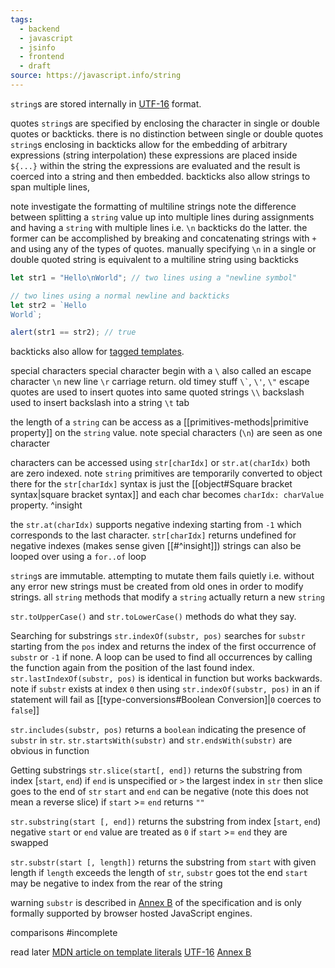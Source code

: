 ```yaml
---
tags:
  - backend
  - javascript
  - jsinfo
  - frontend
  - draft
source: https://javascript.info/string
---
```

`string`s are stored internally in [UTF-16](https://en.wikipedia.org/wiki/UTF-16) format.

quotes
`string`s are specified by enclosing the character in single or double quotes or backticks.
there is no distinction between single or double quotes
`string`s enclosing in backticks allow for the embedding of arbitrary expressions (string interpolation)
these expressions are placed inside `${...}` within the string
the expressions are evaluated and the result is coerced into a string and then embedded.
backticks also allow strings to span multiple lines, 

note investigate the formatting of multiline strings
note the difference between splitting a `string` value up into multiple lines during assignments and having a `string` with multiple lines i.e. `\n` 
backticks do the latter. the former can be accomplished by breaking and concatenating strings with `+` and using any of the types of quotes.
manually specifying `\n` in a single or double quoted string is equivalent to a multiline string using backticks 

```javascript
let str1 = "Hello\nWorld"; // two lines using a "newline symbol"

// two lines using a normal newline and backticks
let str2 = `Hello
World`;

alert(str1 == str2); // true
```

backticks also allow for [tagged templates](https://developer.mozilla.org/en-US/docs/Web/JavaScript/Reference/Template_literals#tagged_templates).

special characters 
special character begin with a `\` also called an escape character 
`\n` new line 
`\r` carriage return. old timey stuff
`` \` ``, `\'`,  `\"` escape quotes are used to insert quotes into same quoted strings
`\\` backslash used to insert backslash into a string
`\t` tab

the length of a `string` can be access as a [[primitives-methods|primitive property]] on the `string` value.
note special characters (`\n`) are seen as one character 

characters can be accessed using `str[charIdx]` or `str.at(charIdx)` both are zero indexed.
note `string` primitives are temporarily converted to object there for the `str[charIdx]` syntax is just the [[object#Square bracket syntax|square bracket syntax]] and each char becomes `charIdx: charValue` property. ^insight

the `str.at(charIdx)` supports negative indexing starting from `-1` which corresponds to the last character.
`str[charIdx]` returns undefined for negative indexes (makes sense given [[#^insight]])
strings can also be looped over using a `for..of` loop

`string`s are immutable. attempting to mutate them fails quietly i.e. without any error
new strings must be created from old ones in order to modify strings.
all `string` methods that modify a `string` actually return a new `string`

`str.toUpperCase()` and `str.toLowerCase()` methods do what they say.

Searching for substrings
`str.indexOf(substr, pos)` searches for `substr` starting from the `pos` index and returns the index of the first occurrence of `substr` or `-1` if none. 
A loop can be used to find all occurrences by calling the function again from the position of the last found index.
`str.lastIndexOf(substr, pos)` is identical in function but works backwards.
note if `substr` exists at index `0` then using `str.indexOf(substr, pos)` in an if statement will fail as [[type-conversions#Boolean Conversion]|`0` coerces to `false`]]

`str.includes(substr, pos)` returns a `boolean` indicating the presence of `substr` in `str`.
`str.startsWith(substr)` and `str.endsWith(substr)` are obvious in function 

Getting substrings
`str.slice(start[, end])` returns the substring from index \[`start`, `end`)
if `end` is unspecified or `>` the largest index in `str` then slice goes to the end of `str`
`start` and `end` can be negative (note this does not mean a reverse slice)
if `start` >= `end` returns `""`

`str.substring(start [, end])` returns the substring from index \[`start`, `end`)
negative `start` or `end` value are treated as `0`
if `start` >= `end` they are swapped

`str.substr(start [, length])` returns the substring from `start` with given length
if `length` exceeds the length of `str`, `substr` goes tot the end
`start` may be negative to index from the rear of the string

warning `substr` is described in [Annex B](https://tc39.es/ecma262/#sec-string.prototype.substr) of the specification and is only formally supported by browser hosted JavaScript engines.


comparisons
#incomplete

read later
[MDN article on template literals](https://developer.mozilla.org/en-US/docs/Web/JavaScript/Reference/Template_literals#tagged_templates)
[UTF-16](https://en.wikipedia.org/wiki/UTF-16)
[Annex B](https://tc39.es/ecma262/#sec-string.prototype.substr)